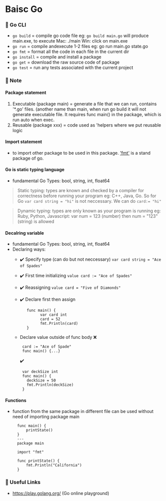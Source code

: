 # Baisc Go

### :peach: Go CLI
- `go build` = compile go code file eg: `go build main.go` will produce main.exe, to execute Mac: ./main Win: click on main.exe
- `go run` = compile andexecute 1-2 files eg: go run main.go state.go
- `go fmt` = format all the code in each file in the current dir
- `go install` = compile and install a package
- `go get` = download the raw source code of package
- `go test` = run any tests associated with the current project

### :peach: Note

####  Package statement
1. Executable (package main) = generate a file that we can run, contains '*.go' files. (another name than main, when run go build it will not generate executable file. It requires func main() in the package, which is run auto when exec.
2. Reusable (package xxx) = code used as 'helpers where we put reusable logic

####  Import statement
- to import other package to be used in this package. ['fmt'](https://golang.org/pkg/fmt/) is a stand package of go.

####  Go is static typing language
- fundamental Go Types: bool, string, int, float64
> Static typing: types are known and checked by a compiler for correctness before running your program eg: C++, Java, Go. 
> So for Go `var card string = "hi"` is not neccessary. We can do `card:= "hi"`

> Dynamic typing: types are only known as your program is running eg: Ruby, Python, Javascript: var num = 123 (number) then num = "123" (string) is allowed

####  Decalring variable
- fundamental Go Types: bool, string, int, float64
- Declaring ways:
    - :heavy_check_mark: Specify type (can do but not neccessary) `var card string = "Ace of Spades" `
    - :heavy_check_mark: First time initializing `value card := "Ace of Spades"`
    - :heavy_check_mark:  Reassigning `value card = "Five of Diamonds"`
    - :heavy_check_mark: Declare first then assign
    
             func main() {
                   var card int
                   card = 52
                   fmt.Println(card)
             }
    -  Declare value outside of func body
           :x:
           
            card := "Ace of Spade"
            func main() {...}
          :heavy_check_mark:

            var deckSize int
            func main() {
              deckSize = 50
              fmt.Println(deckSize)
            }   

####  Functions
- function from the same package in different file can be used without need of importing
        package main

        func main() {
            printState()
        }
        ---
        package main

        import "fmt"

        func printState() {
            fmt.Println("California")
        }

### :sunflower: Useful Links
- https://play.golang.org/ (Go online playground)